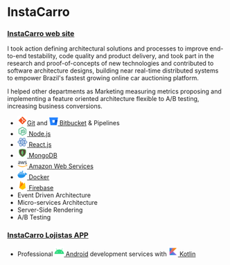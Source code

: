 # InstaCarro

### [InstaCarro web site](https://instacarro.com)

I took action defining architectural solutions and processes to improve end-to-end testability, code quality and product delivery, and took part in the research and proof-of-concepts of new technologies and contributed to software architecture designs, building near real-time distributed systems to empower Brazil's fastest growing online car auctioning platform.

I helped other departments as Marketing measuring metrics proposing and implementing a feature oriented architecture flexible to A/B testing, increasing business conversions.

- <span><a href="https://git-scm.com/"><img src="./images/git.svg" alt="GitLogo" width="22px"/>Git</a></span> and <span><a href="https://bitbucket.org/"><img src="./images/bitbucket.svg" alt="GitLogo" width="20px"/> Bitbucket</a> & Pipelines
- [<img src="./images/nodejs.svg" width="22px" /> Node.js](https://nodejs.org/)
- [<img src="./images/react.svg" width="22px"> React.js](https://react.dev/)
- [<img src="./images/mongodb.svg" width="22px"> MongoDB](https://mongodb.com/)
- [<img src="./images/aws.svg" width="22px" /> Amazon Web Services](https://aws.amazon.com/)
- [<img src="./images/docker.svg" width="22px" /> Docker](https://www.docker.com/)
- [<img src="./images/firebase.svg" width="22px" /> Firebase](https://firebase.google.com/)
- Event Driven Architecture
- Micro-services Architecture
- Server-Side Rendering
- A/B Testing

### [InstaCarro Lojistas APP](https://play.google.com/store/apps/details?id=com.instacarro.auctions&hl=es&gl=US)

- Professional [<img src="./images/android.svg" width="22px" /> Android](https://developer.android.com) development services with [<img src="./images/kotlin.svg" width="22px" /> Kotlin](https://kotlinlang.org/)
